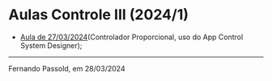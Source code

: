 # Aulas Controle III (2024/1)

* [Aula de 27/03/2024](aula_27032024.html)(Controlador Proporcional, uso do App Control System Designer);



---

Fernando Passold, em 28/03/2024